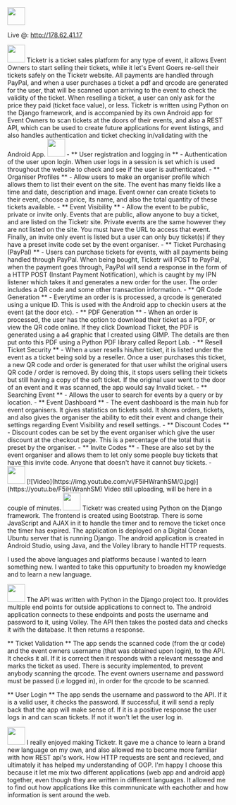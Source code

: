 <img src="http://i.imgur.com/aMo4RaH.png" alt="" height="40" style="max-width:100%;">

Live @: http://178.62.41.17

<img src="http://i.imgur.com/VgxvuF9.png" alt="" height="40" style="max-width:100%;">
Ticketr is a ticket sales platform for any type of event, it allows Event Owners to start selling their tickets, while it let's Event Goers re-sell their tickets safely on the Ticketr website. All payments are handled through PayPal, and when a user purchases a ticket a pdf and qrcode are generated for the user, that will be scanned upon arriving to the event to check the validity of the ticket. When reselling a ticket, a user can only ask for the price they paid (ticket face value), or less. Ticketr is written using Python on the Django framework, and is accompanied by its own Android app for Event Owners to scan tickets at the doors of their events, and also a REST API, which can be used to create future applications for event listings, and also handles authentication and ticket checking in/validating with the Android App.


<img src="http://i.imgur.com/lDkJPBz.png" alt="" height="40" style="max-width:100%;">
- ** User registration and logging in ** - Authentication of the user upon login. When user logs in a session is set which is used throughout the website to check and see if the user is authenticated.
- ** Organiser Profiles ** -  Allow users to make an organiser profile which allows them to list their event on the site. The event has many fields like a time and date, description and image. Event owner can create tickets to their event, choose a price, its name, and also the total quantity of these tickets available.
- ** Event Visibility ** - Allow the event to be public, private or invite only. Events that are public, allow anyone to buy a ticket, and are listed on the Ticketr site. Private events are the same however they are not listed on the site. You must have the URL to access that event. Finally, an invite only event is listed but a user can only buy ticket(s) if they have a preset invite code set by the event organiser.
- ** Ticket Purchasing (PayPal) ** - Users can purchase tickets for events, with all payments being handled through PayPal. When being bought, Ticketr will POST to PayPal, when the payment goes through, PayPal will send a response in the form of a HTTP POST (Instant Payment Notification), which is caught by my IPN listener which takes it and generates a new order for the user. The order includes a QR code and some other transaction information.
- ** QR Code Generation ** - Everytime an order is is processed, a qrcode is generated using a unique ID. This is used with the Android app to checkin users at the event (at the door etc).
- ** PDF Generation ** - When an order is processed, the user has the option to download their ticket as a PDF, or view the QR code online. If they click Download Ticket, the PDF is generated using a a4 graphic that I created using GIMP. The details are then put onto this PDF using a Python PDF library called Report Lab.
- ** Resell Ticket Security ** - When a user resells his/her ticket, it is listed under the event as a ticket being sold by a reseller. Once a user purchases this ticket, a new QR code and order is generated for that user whilst the original users QR code / order is removed. By doing this, it stops users selling their tickets but still having a copy of the soft ticket. If the original user went to the door of an event and it was scanned, the app would say Invalid ticket.
- ** Searching Event ** - Allows the user to search for events by a query or by location.
- ** Event Dashboard ** - The event dashboard is the main hub for event organisers. It gives statistics on tickets sold. It shows orders, tickets, and also gives the organiser the ability to edit their event and change their settings regarding Event Visibility and resell settings.
- ** Discount Codes ** - Discount codes can be set by the event organiser which give the user discount at the checkout page. This is a percentage of the total that is preset by the organiser.
- ** Invite Codes ** - These are also set by the event organiser and allows them to let only some people buy tickets that have this invite code. Anyone that doesn't have it cannot buy tickets.
-

<img src="http://i.imgur.com/R73gx5m.png" alt="" height="40" style="max-width:100%;">
[![Video](https://img.youtube.com/vi/F5iHWranhSM/0.jpg)](https://youtu.be/F5iHWranhSM)
Video still uploading, will be here in a couple of minutes.

<img src="http://i.imgur.com/k7XIEES.png" alt="" height="40" style="max-width:100%;">
Ticketr was created using Python on the Django framework. The frontend is created using Bootstrap. There is some JavaScript and AJAX in it to handle the timer and to remove the ticket once the timer has expired. The application is deployed on a Digital Ocean Ubuntu server that is running Django. The android application is created in Android Studio, using Java, and the Volley library to handle HTTP requests.

I used the above languages and platforms because I wanted to learn something new. I wanted to take this oppurtunity to broaden my knowledge and to learn a new language.


<img src="http://i.imgur.com/clM1Nld.png" alt="" height="40" style="max-width:100%;">
The API was written with Python in the Django project too. It provides multiple end points for outside applications to connect to. The android application connects to these endpoints and posts the username and password to it, using Volley. The API then takes the posted data and checks it with the database. It then returns a response.

** Ticket Validation **
The app sends the scanned code (from the qr code) and the event owners username (that was obtained upon login), to the API. It checks it all. If it is correct then it responds with a relevant message and marks the ticket as used. There is security implemented, to prevent anybody scanning the qrcode. The event owners username and password must be passed (i.e logged in), in order for the qrcode to be scanned.

** User Login **
The app sends the username and password to the API. If it is a valid user, it checks the password. If successful, it will send a reply back that the app will make sense of. If it is a positive response the user logs in and can scan tickets. If not it won't let the user log in.

<img src="http://i.imgur.com/XwhwIaC.png" alt="" height="40" style="max-width:100%;">
I really enjoyed making Ticketr. It gave me a chance to learn a brand new language on my own, and also allowed me to become more familiar with how REST api's work. How HTTP requests are sent and recieved, and ultimately it has helped my understanding of OOP. I'm happy I choose this because it let me mix two different applications (web app and android app) together, even though they are written in different languages. It allowed me to find out how applications like this commnunicate with eachother and how information is sent around the web.
